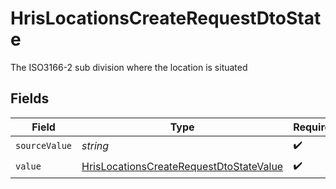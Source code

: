 # HrisLocationsCreateRequestDtoState

The ISO3166-2 sub division where the location is situated


## Fields

| Field                                                                                                     | Type                                                                                                      | Required                                                                                                  | Description                                                                                               |
| --------------------------------------------------------------------------------------------------------- | --------------------------------------------------------------------------------------------------------- | --------------------------------------------------------------------------------------------------------- | --------------------------------------------------------------------------------------------------------- |
| `sourceValue`                                                                                             | *string*                                                                                                  | :heavy_check_mark:                                                                                        | N/A                                                                                                       |
| `value`                                                                                                   | [HrisLocationsCreateRequestDtoStateValue](../../models/shared/hrislocationscreaterequestdtostatevalue.md) | :heavy_check_mark:                                                                                        | N/A                                                                                                       |